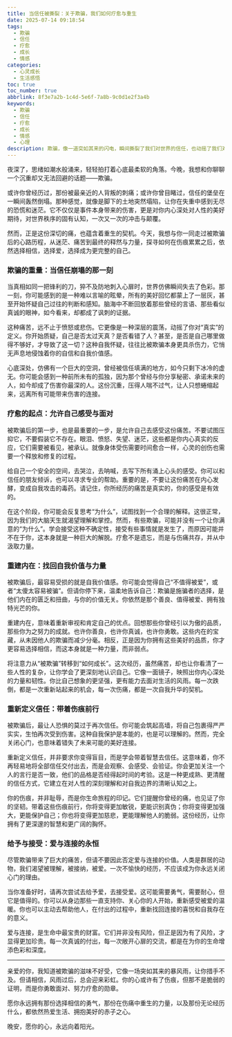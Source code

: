 ```yaml
---
title: 当信任被撕裂：关于欺骗，我们如何疗愈与重生
date: 2025-07-14 09:18:54
tags:
  - 欺骗
  - 信任
  - 疗愈
  - 成长
  - 情感
categories:
  - 心灵成长
  - 生活感悟
toc: true
toc_number: true
abbrlink: 8f3e7a2b-1c4d-5e6f-7a8b-9c0d1e2f3a4b
keywords:
  - 欺骗
  - 信任
  - 疗愈
  - 成长
  - 情感
  - 心理
description: 欺骗，像一道突如其来的闪电，瞬间撕裂了我们对世界的信任，也动摇了我们对自身的认知。它带来的痛楚，不仅仅是事件本身，更是对过往美好记忆的颠覆，对未来可能性的质疑。然而，正是这份深切的痛，也蕴含着重生的契机。这篇文章，想与你一同走过被欺骗后的心路历程，从迷茫、痛苦到最终的释然与力量，探寻如何在伤痕累累之后，依然选择相信，选择爱，选择成为更完整的自己。
---
```


夜深了，思绪如潮水般涌来，轻轻拍打着心底最柔软的角落。今晚，我想和你聊聊一个沉重却又无法回避的话题——欺骗。

或许你曾经历过，那份被最亲近的人背叛的刺痛；或许你曾目睹过，信任的堡垒在一瞬间轰然倒塌。那种感觉，就像是脚下的土地突然塌陷，让你在失重中感到无尽的恐慌和迷茫。它不仅仅是事件本身带来的伤害，更是对你内心深处对人性的美好期待，对世界秩序的固有认知，一次又一次的冲击与颠覆。

然而，正是这份深切的痛，也蕴含着重生的契机。今天，我想与你一同走过被欺骗后的心路历程，从迷茫、痛苦到最终的释然与力量，探寻如何在伤痕累累之后，依然选择相信，选择爱，选择成为更完整的自己。

### 欺骗的重量：当信任崩塌的那一刻

当真相如同一把锋利的刀，猝不及防地刺入心扉时，世界仿佛瞬间失去了色彩。那一刻，你可能感到的是一种难以言喻的眩晕，所有的美好回忆都蒙上了一层灰，甚至开始怀疑自己过往的判断和感知。脑海中不断回放着那些曾经的言语、那些看似真诚的眼神，如今看来，却都成了讽刺的证据。

这种痛苦，远不止于愤怒或悲伤。它更像是一种深层的震荡，动摇了你对“真实”的定义。你开始质疑，自己是否太过天真？是否看错了人？甚至，是否是自己哪里做得不够好，才导致了这一切？这种自我怀疑，往往比被欺骗本身更具杀伤力，它悄无声息地侵蚀着你的自信和自我价值感。

心底深处，仿佛有一个巨大的空洞，曾经被信任填满的地方，如今只剩下冰冷的虚无。你可能会感到一种前所未有的孤独，因为那个曾经与你分享秘密、承诺未来的人，如今却成了伤害你最深的人。这份沉重，压得人喘不过气，让人只想蜷缩起来，远离所有可能带来伤害的连接。

### 疗愈的起点：允许自己感受与面对

被欺骗后的第一步，也是最重要的一步，是允许自己去感受这份痛苦。不要试图压抑它，不要假装它不存在。眼泪、愤怒、失望、迷茫，这些都是你内心真实的反应，它们需要被看见，被承认。就像身体受伤需要时间愈合一样，心灵的创伤也需要一个释放和修复的过程。

给自己一个安全的空间，去哭泣，去呐喊，去写下所有涌上心头的感受。你可以和信任的朋友倾诉，也可以寻求专业的帮助。重要的是，不要让这份痛苦在内心发酵，变成自我攻击的毒药。请记住，你所经历的痛苦是真实的，你的感受是有效的。

在这个阶段，你可能会反复思考“为什么”，试图找到一个合理的解释。这很正常，因为我们的大脑天生就渴望理解和掌控。然而，有些欺骗，可能并没有一个让你满意的“为什么”。学会接受这种不确定性，接受有些事情就是发生了，而原因可能并不在于你，这本身就是一种巨大的解脱。疗愈不是遗忘，而是与伤痛共存，并从中汲取力量。

### 重建内在：找回自我价值与力量

被欺骗后，最容易受损的就是自我价值感。你可能会觉得自己“不值得被爱”，或者“太傻太容易被骗”。但请你停下来，温柔地告诉自己：欺骗是施骗者的选择，是他们内在的匮乏和扭曲，与你的价值无关。你依然是那个善良、值得被爱、拥有独特光芒的你。

重建内在，意味着重新审视和肯定自己的优点。回想那些你曾经引以为傲的品质，那些你为之努力的成就。也许你善良，也许你真诚，也许你勇敢。这些内在的宝藏，从未因他人的欺骗而减少分毫。相反，正是因为你拥有这些美好的品质，你才更容易选择相信，而这本身就是一种力量，而非弱点。

将注意力从“被欺骗”转移到“如何成长”。这次经历，虽然痛苦，却也让你看清了一些人性的复杂，让你学会了更深刻地认识自己。它像一面镜子，映照出你内心深处的力量和韧性。你比自己想象的更坚强，更有能力去面对生活的风雨。每一次跌倒，都是一次重新站起来的机会，每一次伤痛，都是一次自我升华的契机。

### 重新定义信任：带着伤痕前行

被欺骗后，最让人恐惧的莫过于再次信任。你可能会筑起高墙，将自己包裹得严严实实，生怕再次受到伤害。这种自我保护是本能的，也是可以理解的。然而，完全关闭心门，也意味着错失了未来可能的美好连接。

重新定义信任，并非要求你变得盲目，而是学会带着智慧去信任。这意味着，你不再轻易地将全部信任交付出去，而是会观察、会感受、会验证。你会更加关注一个人的言行是否一致，他们的品格是否经得起时间的考验。这是一种更成熟、更清醒的信任方式，它建立在对人性的深刻理解和对自我边界的清晰认知之上。

你的伤痕，并非耻辱，而是你生命旅程的印记。它们提醒你曾经的痛，也见证了你的坚韧。带着这些伤痕前行，你将变得更加敏锐，更能识别真伪；你将变得更加强大，更能保护自己；你也将变得更加慈悲，更能理解他人的脆弱。这份经历，让你拥有了更深邃的智慧和更广阔的胸怀。

### 给予与接受：爱与连接的永恒

尽管欺骗带来了巨大的痛苦，但请不要因此否定爱与连接的价值。人类是群居的动物，我们渴望被理解，被接纳，被爱。一次不愉快的经历，不应该成为你永远关闭心门的理由。

当你准备好时，请再次尝试去给予爱，去接受爱。这可能需要勇气，需要耐心，但它是值得的。你可以从身边那些一直支持你、关心你的人开始，重新感受被爱的温暖。你也可以主动去帮助他人，在付出的过程中，重新找回连接的喜悦和自我存在的意义。

爱与连接，是生命中最宝贵的财富。它们并非没有风险，但正是因为有了风险，才显得更加珍贵。每一次真诚的付出，每一次敞开心扉的交流，都是在为你的生命增添色彩和深度。

---

亲爱的你，我知道被欺骗的滋味不好受，它像一场突如其来的暴风雨，让你措手不及。但请相信，风雨过后，总会迎来彩虹。你的心或许有了伤痕，但那不是脆弱的证明，而是你勇敢面对、努力疗愈的勋章。

愿你永远拥有那份选择相信的勇气，那份在伤痛中重生的力量，以及那份无论经历什么，都依然热爱生活、拥抱美好的赤子之心。

晚安，愿你的心，永远向着阳光。